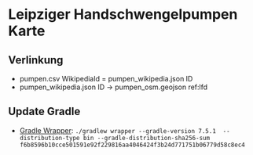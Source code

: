 # Leipziger Handschwengelpumpen Karte
## Verlinkung
* pumpen.csv WikipediaId = pumpen_wikipedia.json ID 
* pumpen_wikipedia.json ID -> pumpen_osm.geojson ref:lfd 

## Update Gradle
* [Gradle Wrapper](https://docs.gradle.org/current/userguide/gradle_wrapper.html#sec:upgrading_wrapper): `./gradlew wrapper --gradle-version 7.5.1  --distribution-type bin --gradle-distribution-sha256-sum f6b8596b10cce501591e92f229816aa4046424f3b24d771751b06779d58c8ec4`